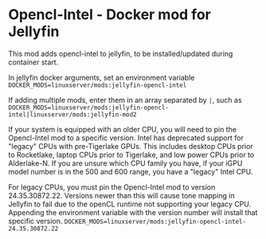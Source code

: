 # Opencl-Intel - Docker mod for Jellyfin

This mod adds opencl-intel to jellyfin, to be installed/updated during container start.

In jellyfin docker arguments, set an environment variable `DOCKER_MODS=linuxserver/mods:jellyfin-opencl-intel`

If adding multiple mods, enter them in an array separated by `|`, such as `DOCKER_MODS=linuxserver/mods:jellyfin-opencl-intel|linuxserver/mods:jellyfin-mod2`

If your system is equipped with an older CPU, you will need to pin the Opencl-Intel mod to a specific version.  Intel has deprecated support for "legacy" CPUs with pre-Tigerlake GPUs.  This includes desktop CPUs prior to Rocketlake, laptop CPUs prior to Tigerlake, and low power CPUs prior to Alderlake-N.  If you are unsure which CPU family you have, if your iGPU model number is in the 500 and 600 range, you have a "legacy" Intel CPU.

For legacy CPUs, you must pin the Opencl-Intel mod to version 24.35.30872.22.  Versions newer than this will cause tone mapping in Jellyfin to fail due to the openCL runtime not supporting your legacy CPU.  Appending the environment variable with the version number will install that specific version.  `DOCKER_MODS=linuxserver/mods:jellyfin-opencl-intel-24.35.30872.22`
